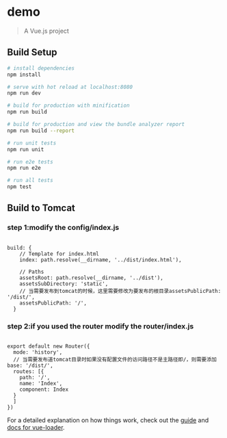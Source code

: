 # demo

> A Vue.js project

## Build Setup

``` bash
# install dependencies
npm install

# serve with hot reload at localhost:8080
npm run dev

# build for production with minification
npm run build

# build for production and view the bundle analyzer report
npm run build --report

# run unit tests
npm run unit

# run e2e tests
npm run e2e

# run all tests
npm test
```
## Build to Tomcat
### step 1:modify the config/index.js
<pre><code>
build: {
    // Template for index.html
    index: path.resolve(__dirname, '../dist/index.html'),

    // Paths
    assetsRoot: path.resolve(__dirname, '../dist'),
    assetsSubDirectory: 'static',
	// 当需要发布到tomcat的时候，这里需要修改为要发布的根目录assetsPublicPath: '/dist/',
    assetsPublicPath: '/',
  }
</code></pre>
### step 2:if you used the router modify the router/index.js
<pre><code>
export default new Router({
  mode: 'history',
  // 当需要发布道tomcat目录时如果没有配置文件的访问路径不是主路径即/，则需要添加 base: '/dist/',
  routes: [{
    path: '/',
    name: 'Index',
    component: Index
  }
  ]
})
</code></pre>
For a detailed explanation on how things work, check out the [guide](http://vuejs-templates.github.io/webpack/) and [docs for vue-loader](http://vuejs.github.io/vue-loader).
